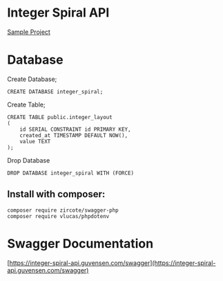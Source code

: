 # Integer Spiral API

[Sample Project](https://integer-spiral-api.guvensen.com/)


# Database

Create Database;  
````
CREATE DATABASE integer_spiral;
````

Create Table;
````
CREATE TABLE public.integer_layout
(
    id SERIAL CONSTRAINT id PRIMARY KEY,
    created_at TIMESTAMP DEFAULT NOW(),
    value TEXT
);
````

Drop Database

````
DROP DATABASE integer_spiral WITH (FORCE)
````

## Install with composer:

```composer require zircote/swagger-php```  
```composer require vlucas/phpdotenv```


# Swagger Documentation

[https://integer-spiral-api.guvensen.com/swagger](https://integer-spiral-api.guvensen.com/swagger)